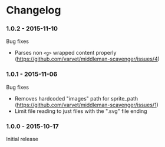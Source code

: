 # Changelog

### 1.0.2 - 2015-11-10
Bug fixes
- Parses non `<g>` wrapped content properly (https://github.com/varvet/middleman-scavenger/issues/4)

### 1.0.1 - 2015-11-06
Bug fixes
- Removes hardcoded "images" path for sprite_path (https://github.com/varvet/middleman-scavenger/issues/1)
- Limit file reading to just files with the ".svg" file ending

### 1.0.0 - 2015-10-17
Initial release
